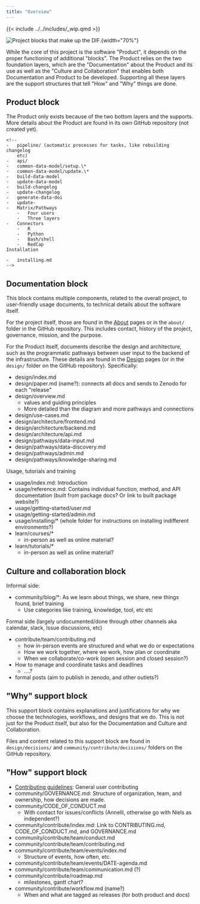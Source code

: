 ```yaml
---
title: "Overview"
---
```


{{< include ../../includes/_wip.qmd >}}

![Project blocks that make up the
DIF.](/images/project-blocks.svg){width="70%"}

While the core of this project is the software "Product", it depends on
the proper functioning of additional "blocks". The Product relies on the
two foundation layers, which are the "Documentation" about the Product
and its use as well as the "Culture and Collaboration" that enables both
Documentation and Product to be developed. Supporting all these layers
are the support structures that tell "How" and "Why" things are done.

## Product block

The Product only exists because of the two bottom layers and the
supports. More details about the Product are found in its own GitHub
repository (not created yet).

```{=html}
<!--
-   pipeline/ (automatic processes for tasks, like rebuilding changelog
    etc)
-   api/
-   common-data-model/setup.\*
-   common-data-model/update.\*
-   build-data-model
-   update-data-model
-   build-changelog
-   update-changelog
-   generate-data-doi
-   update-
-   Matrix/Pathways
    -   Four users
    -   Three layers
-   Connectors
    -   R
    -   Python
    -   Bash/shell
    -   RedCap
Installation

-   installing.md
-->
```
## Documentation block

This block contains multiple components, related to the overall project,
to user-friendly usage documents, to technical details about the
software itself.

For the project itself, those are found in the [About](/about/index.md)
pages or in the `about/` folder in the GitHub repository. This includes
contact, history of the project, governance, mission, and the purpose.

For the Product itself, documents describe the design and architecture,
such as the programmatic pathways between user input to the backend of
the infrastructure. These details are found in the
[Design](/design/index.md) pages (or in the `design/` folder on the
GitHub repository). Specifically:

<!-- TODO:  -->

-   design/index.md
-   design/paper.md (name?): connects all docs and sends to Zenodo for
    each "release"
-   design/overview.md
    -   values and guiding principles
    -   More detailed than the diagram and more pathways and connections
-   design/use-cases.md
-   design/architecture/frontend.md
-   design/architecture/backend.md
-   design/architecture/api.md
-   design/pathways/data-input.md
-   design/pathways/data-discovery.md
-   design/pathways/admin.md
-   design/pathways/knowledge-sharing.md

Usage, tutorials and training

-   usage/index.md: Introduction
-   usage/reference.md: Contains individual function, method, and API
    documentation (built from package docs? Or link to built package
    website?)
-   usage/getting-started/user.md
-   usage/getting-started/admin.md
-   usage/installing/\* (whole folder for instructions on installing
    indifferent environments?)
-   learn/courses/\*
    -   in-person as well as online material?
-   learn/tutorials/\*
    -   in-person as well as online material?

## Culture and collaboration block

Informal side:

-   community/blog/\*: As we learn about things, we share, new things
    found, brief training
    -   Use categories like training, knowledge, tool, etc etc

Formal side (largely undocumented/done through other channels aka
calendar, slack, Issue discussions, etc)

-   contribute/team/contributing.md
    -   how in-person events are structured and what we do or
        expectations
    -   How we work together, where we work, how plan or coordinate
    -   When we collaborate/co-work (open session and closed session?)
-   How to manage and coordinate tasks and deadlines
    -   ....?
-   formal posts (aim to publish in zenodo, and other outlets?)

## "Why" support block

This support block contains explanations and justifications for why we
choose the technologies, workflows, and designs that we do. This is not
just for the Product itself, but also for the Documentation and Culture
and Collaboration.

Files and content related to this support block are found in
`design/decisions/` and `community/contribute/decisions/` folders on the
GitHub repository.

## "How" support block

-   [Contributing guidelines](CONTRIBUTING.md): General user
    contributing
-   community/GOVERNANCE.md: Structure of organization, team, and
    ownership, how decisions are made.
-   community/CODE_OF_CONDUCT.md
    -   With contact for issues/conflicts (Annelli, otherwise go with
        Niels as independent?)
-   community/contribute/index.md: Link to CONTRIBUTING.md,
    CODE_OF_CONDUCT.md, and GOVERNANCE.md
-   community/contribute/team/conduct.md
-   community/contribute/team/contributing.md
-   community/contribute/team/events/index.md
    -   Structure of events, how often, etc.
-   community/contribute/team/events/DATE-agenda.md
-   community/contribute/team/communication.md (?)
-   community/contribute/roadmap.md
    -   milestones, gantt chart?
-   community/contribute/workflow.md (name?)
    -   When and what are tagged as releases (for both product and docs)
